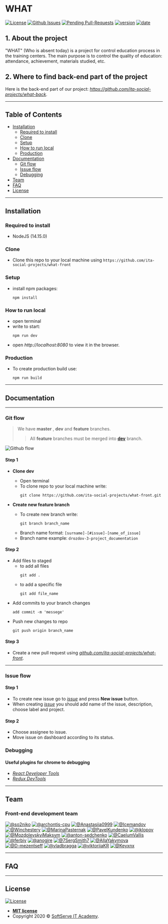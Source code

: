# WHAT 
[![License](http://img.shields.io/:license-mit-blue.svg?style=flat-square)](http://badges.mit-license.org)
[![Github Issues](https://img.shields.io/github/issues/ita-social-projects/what-front?style=flat-square)](https://github.com/ita-social-projects/what-front/issues)
[![Pending Pull-Requests](https://img.shields.io/github/issues-pr/ita-social-projects/what-front?style=flat-square)](https://github.com/ita-social-projects/what-front/pulls)
[![version](https://img.shields.io/badge/version-1.1.0-blue)](https://github.com/ita-social-projects/what-front)
[![date](https://img.shields.io/badge/date-05.02.2021-orange)](https://github.com/ita-social-projects/what-front)


## 1. About the project
"WHAT" (Who is absent today) is a project for control education process in the training centers. The main purpose is to control the quality of education: attendance, achievement, materials studied, etc.

## 2. Where to find back-end part of the project
Here is the back-end part of our project: _https://github.com/ita-social-projects/what-back_.

---

## Table of Contents

- [Installation](#installation)
  - [Required to install](#Required-to-install)
  - [Clone](#Clone)
  - [Setup](#Setup)
  - [How to run local](#How-to-run-local)
  - [Production](#Production)
- [Documentation](#Documentation)
  - [Git flow](#git-flow)
  - [Issue flow](#issue-flow)
  - [Debugging](#Debugging)
- [Team](#Team)
- [FAQ](#faq)
- [License](#license)

---

## Installation

### Required to install
* NodeJS (14.15.0)

### Clone

- Clone this repo to your local machine using `https://github.com/ita-social-projects/what-front`

### Setup

- install npm packages:
  ```properties
  npm install
  ```
### How to run local

- open terminal
- write to start:
  ```properties
  npm run dev
  ```
- open _http://localhost:8080_ to view it in the browser.

### Production

- To create production build use:
  ```properties
  npm run build
  ```

---

## Documentation

---

### Git flow

> We have **master** , **dev** and **feature** branches.  
>>All **feature** branches must be merged into **[dev](https://github.com/ita-social-projects/what-front/tree/dev)** branch.

![Github flow](https://www.programmersought.com/images/446/b01b2a0649fee64c9ba71fc10a0ef886.png)

#### Step 1

- **Clone dev**
  - Open terminal
  - To clone repo to your local machine write:
    ```
    git clone https://github.com/ita-social-projects/what-front.git
    ```    

- **Create new feature branch**
  - To create new branch write:
    ```
    git branch branch_name
    ```
  - Branch name format: `[surname]-[#issue]-[name_of_issue]`
  - Branch name example: `drozdov-3-project_documentation`

#### Step 2

- Add files to staged 
  - to add all files
    ```
    git add .
    ```
  - to add a specific file
    ```
    git add file_name
    ```
- Add commits to your branch changes
  ```
  add commit -m 'messege'
  ```
- Push new changes to repo
  ```
  git push origin branch_name
  ```

#### Step 3

- Create a new pull request using _<a href="https://github.com/ita-social-projects/what-front/compare/" target="_blank">github.com/ita-social-projects/what-front</a>_.

---

### Issue flow

#### Step 1

- To create new issue go to _[issue](https://github.com/ita-social-projects/what-front/issues)_ and press **New issue** button.
- When creating _[issue](https://github.com/ita-social-projects/what-front/issues)_ you should add name of the issue, description, choose label and project.

#### Step 2

- Choose assignee to issue.
- Move issue on dashboard according to its status.

### Debugging

#### Useful plugins for chrome to debugging 

- _[React Developer Tools](https://chrome.google.com/webstore/detail/react-developer-tools/fmkadmapgofadopljbjfkapdkoienihi)_
- _[Redux DevTools](https://chrome.google.com/webstore/detail/redux-devtools/lmhkpmbekcpmknklioeibfkpmmfibljd)_

---

## Team

### Front-end development team

[![@so2niko](https://avatars2.githubusercontent.com/u/9075641?s=150&v=4)](https://github.com/so2niko)
[![@archontis-cpu](https://avatars0.githubusercontent.com/u/57407473?s=150&v=4)](https://github.com/archontis-cpu)
[![@Anastasiia0999](https://avatars0.githubusercontent.com/u/55295369?s=150&v=4)](https://github.com/Anastasiia0999)
[![@Icemandov](https://avatars2.githubusercontent.com/u/50587976?s=150&v=4)](https://github.com/Icemandov)
[![@Winchestery](https://avatars1.githubusercontent.com/u/56606870?s=150&v=4)](https://github.com/Winchestery)
[![@MarinaPasternak](https://avatars3.githubusercontent.com/u/31963187?s=150&v=4)](https://github.com/MarinaPasternak)
[![@PavelKundenko](https://avatars1.githubusercontent.com/u/47292994?s=150&v=4)](https://github.com/PavelKundenko)
[![@iklopov](https://avatars3.githubusercontent.com/u/22566554?s=150&v=4)](https://github.com/iklopov)
[![@MozdolevskyiMaksym](https://avatars1.githubusercontent.com/u/72501713?s=150&v=4)](https://github.com/MozdolevskyiMaksym)
[![@anton-sedchenko](https://avatars.githubusercontent.com/u/48652896?s=150&v=4)](https://github.com/anton-sedchenko)
[![@CaelumVallis](https://avatars.githubusercontent.com/u/64030284?s=150&v=4)](https://github.com/CaelumVallis)
[![@ferbiy](https://avatars.githubusercontent.com/u/42357921?s=150&v=4)](https://github.com/ferbiy)
[![@anogire](https://avatars.githubusercontent.com/u/70234990?s=150&v=4)](https://github.com/anogire)
[![@7SergSmith7](https://avatars.githubusercontent.com/u/30880200?s=150&v=4)](https://github.com/7SergSmith7)
[![@AllaYakymova](https://avatars.githubusercontent.com/u/62800248?s=150&v=4)](https://github.com/AllaYakymova)
[![@D-mezentseff](https://avatars.githubusercontent.com/u/82518924?s=150&v=4)](https://github.com/D-mezentseff)
[![@vladbragga](https://avatars.githubusercontent.com/u/79112212?s=150&v=4)](https://github.com/vladbragga)
[![@viktoriiaKR](https://avatars.githubusercontent.com/u/58779629?s=150&v=4)](https://github.com/viktoriiaKR)
[![@Keyxnx](https://avatars.githubusercontent.com/u/57628582?s=150&v=4)](https://github.com/Keyxnx)

---

## FAQ

---

## License

[![License](http://img.shields.io/:license-mit-blue.svg?style=flat-square)](http://badges.mit-license.org)

- **[MIT license](http://opensource.org/licenses/mit-license.php)**
- Copyright 2020 © <a href="https://softserve.academy/" target="_blank"> SoftServe IT Academy</a>.
